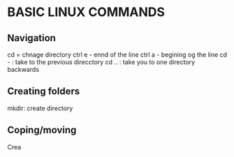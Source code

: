 # BASIC LINUX COMMANDS

## Navigation 
cd = chnage directory 
ctrl e - ennd of the line 
ctrl a - begining og the line 
cd - : take to the previous direcctory 
cd .. : take you to one directory backwards 

## Creating folders 
mkdir: create directory 

## Coping/moving




Crea
